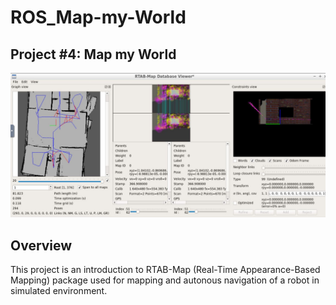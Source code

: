 # ROS_Map-my-World
## Project #4: Map my World

![](https://github.com/rtshilombo/ROS_Map-my-World/blob/master/rtabmap_ros_viewer.JPG)

## Overview
This project is an introduction to RTAB-Map (Real-Time Appearance-Based Mapping) package used for mapping and autonous navigation of a robot in simulated environment. 
 
